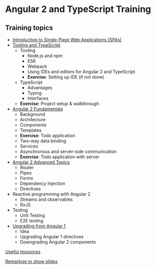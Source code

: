 # Angular 2 and TypeScript Training

## Training topics

- [Introduction to Single-Page Web Applications (SPAs)](spa-intro/README.md)
- [Tooling and TypeScript](typescript-and-tooling/README.md)
  - Tooling
    - Node.js and npm
    - ES6
    - Webpack
    - Using IDEs and editors for Angular 2 and TypeScript
    - **Exercise**: Setting up IDE (if not done)
  - TypeScript
    - Advantages
    - Typing
    - Interfaces
  - **Exercise**: Project setup & walkthrough
- [Angular 2 Fundamentals](angular2-fundamentals/README.md)
  - Background
  - Architecture
  - Components
  - Templates
  - **Exercise**: Todo application
  - Two-way data binding
  - Services
  - Asynchronous and server-side communication
  - **Exercise**: Todo application with server
- [Angular 2 Advanced Topics](angular2-advanced-topics/README.md)
  - Router
  - Pipes
  - Forms
  - Dependency Injection
  - Directives
- Reactive programming with Angular 2
  - Streams and observables
  - RxJS
- Testing
  - Unit Testing
  - E2E testing
- [Upgrading from Angular 1](upgrading-from-angular1/README.md)
  - Idea
  - Upgrading Angular 1 directives
  - Downgrading Angular 2 components

[Useful resources](useful-resources/README.md)

[Remarkise to show slides](https://gnab.github.io/remark/remarkise)
